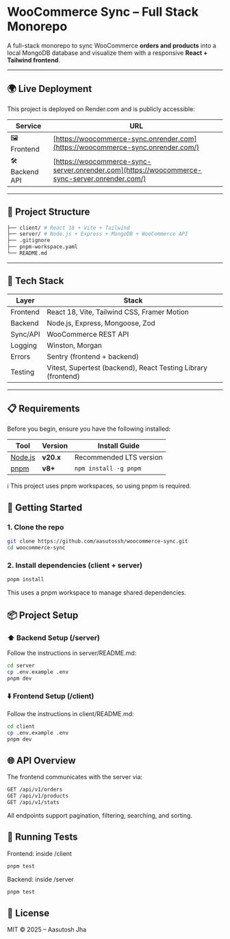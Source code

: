 # WooCommerce Sync – Full Stack Monorepo

A full-stack monorepo to sync WooCommerce **orders and products** into a local
MongoDB database and visualize them with a responsive **React + Tailwind frontend**.

---

## 🌍 Live Deployment

This project is deployed on Render.com and is publicly accessible:

| Service         | URL                                                                                           |
| --------------- | --------------------------------------------------------------------------------------------- |
| 🖼️ Frontend    | [https://woocommerce-sync.onrender.com](https://woocommerce-sync.onrender.com/)               |
| 🛠️ Backend API | [https://woocommerce-sync-server.onrender.com](https://woocommerce-sync-server.onrender.com/) |

---

## 🧱 Project Structure

```bash
├── client/ # React 18 + Vite + Tailwind
├── server/ # Node.js + Express + MongoDB + WooCommerce API
├── .gitignore
├── pnpm-workspace.yaml
└── README.md
```

---

## 🔧 Tech Stack

| Layer     | Stack                                   |
|-----------|------------------------------------------|
| Frontend  | React 18, Vite, Tailwind CSS, Framer Motion |
| Backend   | Node.js, Express, Mongoose, Zod         |
| Sync/API  | WooCommerce REST API                    |
| Logging   | Winston, Morgan                         |
| Errors    | Sentry (frontend + backend)             |
| Testing   | Vitest, Supertest (backend), React Testing Library (frontend) |

---

## 📋 Requirements
Before you begin, ensure you have the following installed:

| Tool                           | Version   | Install Guide           |
| ------------------------------ | --------- | ----------------------- |
| [Node.js](https://nodejs.org/) | **v20.x** | Recommended LTS version |
| [pnpm](https://pnpm.io/)       | **v8+**   | `npm install -g pnpm`   |


ℹ️ This project uses pnpm workspaces, so using pnpm is required.

## 🚀 Getting Started

### 1. Clone the repo

```bash
git clone https://github.com/aasutossh/woocommerce-sync.git
cd woocommerce-sync
```

### 2. Install dependencies (client + server)

```bash
pnpm install
```

This uses a pnpm workspace to manage shared dependencies.

## 📦 Project Setup

### ⬆️ Backend Setup (/server)
Follow the instructions in server/README.md:

```bash
cd server
cp .env.example .env
pnpm dev
```

### ⬇️ Frontend Setup (/client)

Follow the instructions in client/README.md:

```bash
cd client
cp .env.example .env
pnpm dev
```

## 🌐 API Overview

The frontend communicates with the server via:

```bash
GET /api/v1/orders
GET /api/v1/products
GET /api/v1/stats
```

All endpoints support pagination, filtering, searching, and sorting.

## 🧪 Running Tests

Frontend: inside /client

```bash
pnpm test
```

Backend: inside /server

```bash
pnpm test
```

## 📜 License

MIT © 2025 – Aasutosh Jha
